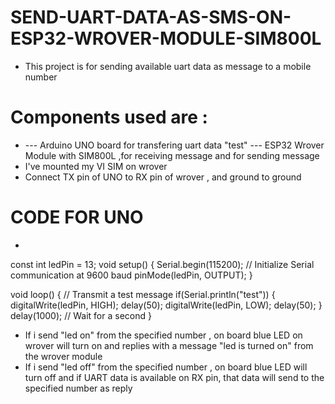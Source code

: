 # SEND-UART-DATA-AS-SMS-ON-ESP32-WROVER-MODULE-SIM800L
* This project is for sending available uart data as message to a mobile number
# Components used are :
* --- Arduino UNO board for transfering uart data "test" --- ESP32 Wrover Module with SIM800L ,for receiving message and for sending message
* I've mounted my VI SIM on wrover
* Connect TX pin of UNO to RX pin of wrover , and ground to ground
# CODE FOR UNO
* 
const int ledPin = 13;
void setup() {
  Serial.begin(115200); // Initialize Serial communication at 9600 baud
  pinMode(ledPin, OUTPUT);
}

void loop() {
  // Transmit a test message
  if(Serial.println("test"))
{
    digitalWrite(ledPin, HIGH);
  delay(50);
  digitalWrite(ledPin, LOW);
  delay(50);
}
  delay(1000); // Wait for a second
}



* If i send "led on" from the specified number , on board blue LED on wrover will turn on and replies with a message "led is turned on" from the wrover module
* If i send "led off" from the specified number , on board blue LED will turn off and if UART data is available on RX pin, that data will send to the specified number as reply
   
